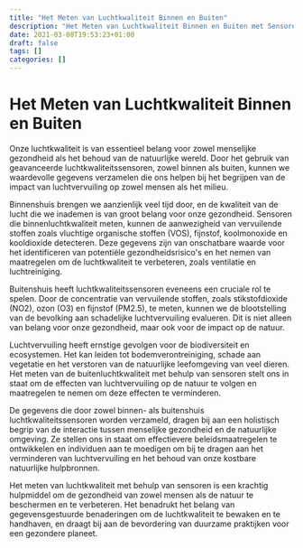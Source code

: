 ```yaml
---
title: "Het Meten van Luchtkwaliteit Binnen en Buiten"
description: "Het Meten van Luchtkwaliteit Binnen en Buiten met Sensoren voor Menselijke Gezondheid en Impact op de Natuur"
date: 2021-03-08T19:53:23+01:00
draft: false
tags: []
categories: []
---
```


# Het Meten van Luchtkwaliteit Binnen en Buiten

Onze luchtkwaliteit is van essentieel belang voor zowel menselijke gezondheid als het behoud van de natuurlijke wereld. Door het gebruik van geavanceerde luchtkwaliteitssensoren, zowel binnen als buiten, kunnen we waardevolle gegevens verzamelen die ons helpen bij het begrijpen van de impact van luchtvervuiling op zowel mensen als het milieu.

Binnenshuis brengen we aanzienlijk veel tijd door, en de kwaliteit van de lucht die we inademen is van groot belang voor onze gezondheid. Sensoren die binnenluchtkwaliteit meten, kunnen de aanwezigheid van vervuilende stoffen zoals vluchtige organische stoffen (VOS), fijnstof, koolmonoxide en kooldioxide detecteren. Deze gegevens zijn van onschatbare waarde voor het identificeren van potentiële gezondheidsrisico's en het nemen van maatregelen om de luchtkwaliteit te verbeteren, zoals ventilatie en luchtreiniging.

Buitenshuis heeft luchtkwaliteitssensoren eveneens een cruciale rol te spelen. Door de concentratie van vervuilende stoffen, zoals stikstofdioxide (NO2), ozon (O3) en fijnstof (PM2.5), te meten, kunnen we de blootstelling van de bevolking aan schadelijke luchtvervuiling evalueren. Dit is niet alleen van belang voor onze gezondheid, maar ook voor de impact op de natuur.

Luchtvervuiling heeft ernstige gevolgen voor de biodiversiteit en ecosystemen. Het kan leiden tot bodemverontreiniging, schade aan vegetatie en het verstoren van de natuurlijke leefomgeving van veel dieren. Het meten van de buitenluchtkwaliteit met behulp van sensoren stelt ons in staat om de effecten van luchtvervuiling op de natuur te volgen en maatregelen te nemen om deze effecten te verminderen.

De gegevens die door zowel binnen- als buitenshuis luchtkwaliteitssensoren worden verzameld, dragen bij aan een holistisch begrip van de interactie tussen menselijke gezondheid en de natuurlijke omgeving. Ze stellen ons in staat om effectievere beleidsmaatregelen te ontwikkelen en individuen aan te moedigen om bij te dragen aan het verminderen van luchtvervuiling en het behoud van onze kostbare natuurlijke hulpbronnen.

Het meten van luchtkwaliteit met behulp van sensoren is een krachtig hulpmiddel om de gezondheid van zowel mensen als de natuur te beschermen en te verbeteren. Het benadrukt het belang van gegevensgestuurde benaderingen om de luchtkwaliteit te bewaken en te handhaven, en draagt bij aan de bevordering van duurzame praktijken voor een gezondere planeet.
